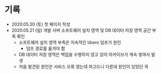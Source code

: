 # 기록
- 2020.05.30 (토) 첫 페이지 작성
- 2020.05.21 (일) 개발 서버 소프트웨어 설치 영역 및 DB 데이터 저장 영역 공간 부족 확인
  - 소프트웨어 설치 영역 부족은 지속적인 tibero 덤프가 원인
    - 덤프 경로를 옮겨야 함
  - DB 데이터 저장 영역은 백업을 수행하지 않고 있어 아카이브가 계속 쌓여서 발생
  - 처음 발견된 원인은 서비스 오류 였는데 파고드니 다른데 원인이 있었던 격
